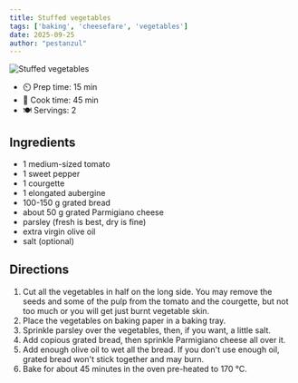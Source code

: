 ```yaml
---
title: Stuffed vegetables
tags: ['baking', 'cheesefare', 'vegetables']
date: 2025-09-25
author: "pestanzul"
---
```


![Stuffed vegetables](/pix/stuffed-vegetables.webp)

- ⏲️ Prep time: 15 min
- 🍳 Cook time: 45 min
- 🍽️ Servings: 2

## Ingredients

- 1 medium-sized tomato
- 1 sweet pepper
- 1 courgette
- 1 elongated aubergine
- 100-150 g grated bread
- about 50 g grated Parmigiano cheese
- parsley (fresh is best, dry is fine)
- extra virgin olive oil
- salt (optional)

## Directions

1. Cut all the vegetables in half on the long side.
   You may remove the seeds and some of the pulp from the tomato and the courgette, but not too much or you will get just burnt vegetable skin.
2. Place the vegetables on baking paper in a baking tray.
3. Sprinkle parsley over the vegetables, then, if you want, a little salt.
4. Add copious grated bread, then sprinkle Parmigiano cheese all over it.
4. Add enough olive oil to wet all the bread.
   If you don't use enough oil, grated bread won't stick together and may burn.
5. Bake for about 45 minutes in the oven pre-heated to 170 °C.
